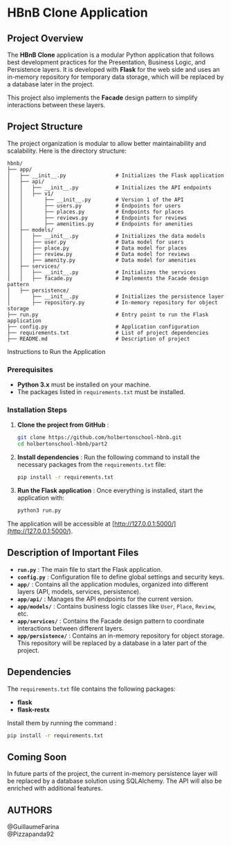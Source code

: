 # HBnB Clone Application

## Project Overview

The **HBnB Clone** application is a modular Python application that follows best development practices for the Presentation, Business Logic, and Persistence layers. It is developed with **Flask** for the web side and uses an in-memory repository for temporary data storage, which will be replaced by a database later in the project.

This project also implements the **Facade** design pattern to simplify interactions between these layers.

## Project Structure

The project organization is modular to allow better maintainability and scalability. Here is the directory structure:
```
hbnb/
├── app/
│   ├── __init__.py                # Initializes the Flask application
│   ├── api/
│   │   ├── __init__.py            # Initializes the API endpoints
│   │   ├── v1/
│   │       ├── __init__.py        # Version 1 of the API
│   │       ├── users.py           # Endpoints for users
│   │       ├── places.py          # Endpoints for places
│   │       ├── reviews.py         # Endpoints for reviews
│   │       ├── amenities.py       # Endpoints for amenities
│   ├── models/
│   │   ├── __init__.py            # Initializes the data models
│   │   ├── user.py                # Data model for users
│   │   ├── place.py               # Data model for places
│   │   ├── review.py              # Data model for reviews
│   │   ├── amenity.py             # Data model for amenities
│   ├── services/
│   │   ├── __init__.py            # Initializes the services
│   │   ├── facade.py              # Implements the Facade design pattern
│   ├── persistence/
│       ├── __init__.py            # Initializes the persistence layer
│       ├── repository.py          # In-memory repository for object storage
├── run.py                         # Entry point to run the Flask application
├── config.py                      # Application configuration
├── requirements.txt               # List of project dependencies
├── README.md                      # Description of project
```

Instructions to Run the Application

### Prerequisites

- **Python 3.x** must be installed on your machine.
- The packages listed in `requirements.txt` must be installed.

### Installation Steps

1. **Clone the project from GitHub** :

   ```bash
   git clone https://github.com/holbertonschool-hbnb.git
   cd holbertonschool-hbnb/part2
   ```

2. **Install dependencies** : Run the following command to install the necessary packages from the `requirements.txt` file:

   ```bash
   pip install -r requirements.txt
   ```

3. **Run the Flask application** : Once everything is installed, start the application with:

   ```bash
   python3 run.py
   ```

The application will be accessible at [http://127.0.0.1:5000/](http://127.0.0.1:5000/).

## Description of Important Files

- **`run.py`** : The main file to start the Flask application.
- **`config.py`** : Configuration file to define global settings and security keys.
- **`app/`** : Contains all the application modules, organized into different layers (API, models, services, persistence).
- **`app/api/`** : Manages the API endpoints for the current version.
- **`app/models/`** : Contains business logic classes like `User`, `Place`, `Review`, etc.
- **`app/services/`** : Contains the Facade design pattern to coordinate interactions between different layers.
- **`app/persistence/`** : Contains an in-memory repository for object storage. This repository will be replaced by a database in a later part of the project.

## Dependencies

The `requirements.txt` file contains the following packages:

- **flask**
- **flask-restx**

Install them by running the command :

```bash
pip install -r requirements.txt
```

## Coming Soon

In future parts of the project, the current in-memory persistence layer will be replaced by a database solution using SQLAlchemy. The API will also be enriched with additional features.

## AUTHORS

@GuillaumeFarina \
@Pizzapanda92